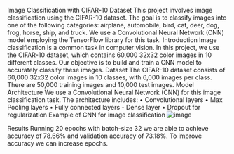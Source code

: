 Image Classification with CIFAR-10 Dataset
This project involves image classification using the CIFAR-10 dataset. The goal is to classify images into one of the following categories: airplane, automobile, bird, cat, deer, dog, frog, horse, ship, and truck. We use a Convolutional Neural Network (CNN) model employing the TensorFlow library for this task.
Introduction
Image classification is a common task in computer vision. In this project, we use the CIFAR-10 dataset, which contains 60,000 32x32 color images in 10 different classes. Our objective is to build and train a CNN model to accurately classify these images.
Dataset
The CIFAR-10 dataset consists of 60,000 32x32 color images in 10 classes, with 6,000 images per class. There are 50,000 training images and 10,000 test images.
Model Architecture
We use a Convolutional Neural Network (CNN) for this image classification task. The architecture includes:
•	Convolutional layers
•	Max Pooling layers
•	Fully connected layers - Dense layer
•	Dropout for regularization
Example of CNN for image classification
![image](https://github.com/user-attachments/assets/5c2f3498-4d6d-42f2-b145-fac174938e72)

 
Results
Running 20 epochs with batch-size 32 we are able to achieve accuracy of 78.66% and validation accuracy of 73.18%. To improve accuracy we can increase epochs.

